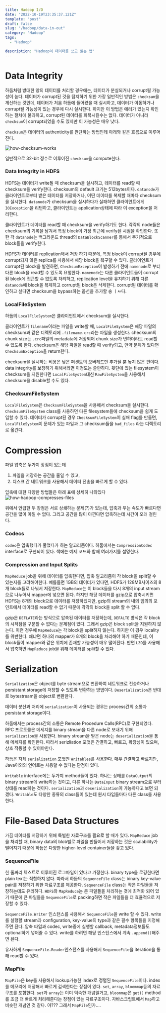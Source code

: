 ```yaml
---
title: Hadoop I/O
date: "2022-10-19T23:35:37.121Z"
template: "post"
draft: false
slug: "/hadoop/data-in-out"
category: "Hadoop"
tags:
  - "Hadoop"

description: "Hadoop이 데이터를 쓰고 읽는 법"
---
```


# Data Integrity

하둡처럼 방대한 양의 데이터를 처리할 경우에는, 데이터가 분실되거나 corrupt될 가능성이 높다. 데이터가 corrupt된 것을 탐지하기 위한 가장 일반적인 방법은 `checksum`을 계산하는 것인데, 데이터가 처음 하둡에 들어왔을 때 실시하고, 데이터가 이동하거나 corrupt될 가능성이 있는 경우에 다시 실시한다. 하지만 이 방법은 에러가 있는지 확인하는 절차에 불과하고, corrupt된 데이터를 회복시킬수는 없다. 데이터가 아니라 `checksum`이 corrupt되었을 수도 있지만 이 가능성은 매우 낮다.

`checksum`은 데이터의 authenticity를 판단하는 방법인데 아래와 같은 흐름으로 이루어진다.

![how-checksum-works](https://i.imgur.com/X4NoYCD.png)

일반적으로 32-bit 정수로 이루어진 `checksum`을 compute한다.

### Data Integrity in HDFS

HDFS는 데이터가 write될 때 checksum을 실시하고, 데이터를 read할 때 checksum을 verify한다. checksum의 default 크기는 512bytes이다. `datanode`가 클라이언트로부터 받은 데이터를 저장하거나, 어떤 데이터를 복제할 때마다 checksum을 실시한다. `datanode`가 checksum을 실시하다가 실패하면 클라이언트에게 `IOException`을 리턴하고, 클라이언트는 application상태에 따라 이 exception을 처리한다.

클라이언트가 데이터를 read할 때 checksum을 verify하기도 한다. 각각의 node들은 checksum의 기록을 남겨서 특정 block이 가장 최근에 verify된 시점을 확인한다. 또한 각 `datanode`는 백그라운드 thread의 `DataBlockScanner`를 통해서 주기적으로 block들을 verify한다.

HDFS가 데이터를 replication해서 저장 하기 때문에, 특정 block이 corrupt될 경우에 corrupt되지 않은 replica를 사용해서 해당 block을 복구할 수 있다. 클라이언트가 corrupt된 block을 발견하면, `ChecksumException`이 발생하기 전에 `namenode`로 부터 다른 block을 read할 수 있도록 요청한다. `namenode`는 다른 클라이언트들이 corrupt된 block에 접근할 수 없도록 처리하고, replication level을 유지하기 위해 다른 `datanode`에 block을 복제하고 corrupt된 block은 삭제한다. corrupt된 데이터를 확인하고 싶다면 checksum을 bypass하는 옵션을 추가할 숭 ㅣㅆ다.

### LocalFileSystem

하둡의 `LocalFileSystem`은 클라이언트에서 checksum을 실시한다.

클라이언트가 `filename`이라는 파일을 write할 때, `LocalFileSystem`은 해당 파일의 checksum과 같은 디렉토리에 `.filename.crc`라는 파일을 생성한다. checksum의 chunk size는 `.crc`파일의 metadata에 저장되어 chunk size가 변하더라도 read할 수 있도록 한다. checksum은 해당 파일을 read할 때 verify되고, 만약 문제가 있다면 `ChecksumException`을 return한다.

checksum을 실시하는 비용은 낮은 퍼센트의 오버헤드만 추가될 뿐 높지 않은 편이다. data integrity를 보장하기 위해서라면 이정도는 쓸만하다. 뒷단에 있는 filesystem이 checksum을 지원한다면 `LocalFileSystem`대신 `RawFileSystem`을 사용해서 checksum을 disable할 수도 있다.

### ChecksumFileSystem

`LocalFileSystem`은 `ChecksumFileSystem`을 사용해서 checksum을 실시한다. `ChecksumFileSystem` class를 사용하면 다른 filesystem들에 checksum을 쉽게 도입할 수 있다. 데이터가 corrupt된 경우 `ChecksumFileSystem`이 실패 flag를 만들면, `LocalFileSystem`이 문제가 있는 파일과 그 checksum들을 `bad_files` 라는 디렉토리로 옮긴다.

# Compression

파일 압축은 두가지 장점이 있는데

1. 파일을 저장하는 공간을 줄일 수 있고,
2. 디스크 간 네트워크를 사용해서 데이터 전송을 빠르게 할 수 있다.

압축에 대한 다양한 방법들은 아래 표에 상세히 나와있다
![how-hadoop-compresses-files](https://i.imgur.com/CY8ldEr.png)

위에서 언급한 두 장점은 서로 상쇄하는 문제(?)가 있는데, 압축과 푸는 속도가 빠르다면 공간을 많이 아낄 수 없다. 그리고 공간을 많이 아낀다면 압축하는데 시간이 오래 걸린다.

### Codecs

`codec`은 압축했다가 풀었다가 하는 알고리즘이다. 하둡에서는 `CompressionCodec` interface로 구현되어 있다. 책에는 예제 코드와 함께 여러가지를 설명한다.

### Compression and Input Splits

`MapReduce` job을 위해 데이터를 압축한다면, 압축 알고리즘이 각 block을 split할 수 있는지를 고려해야한다. 예를들면 1GB의 데이터가 있다면, HDFS가 128MB사이즈의 8개 block들로 나눠서 저장한다. `MapReduce`는 이 block들을 다시 8개의 input stream으로 나누어서 mapper에 넣으면 된다. 하지만 해당 데이터를 gzip으로 압축시키면 HDFS는 8개의 block으로 데이터를 저장하겠지만, gzip의 stream의 내의 임의의 포인트에서 데이터를 read할 수 없기 때문에 각각의 block을 split 할 수 없다.

gzip은 `DEFLATE`라는 방식으로 압축된 데이터를 저장하는데, `DEFALTE` 방식은 각 block의 시작점을 구분할 수 없다는 문제점이 있다. 그래서 gzip은 block split을 지원하지 않는다. 이런 경우에 `MapReduce`는 각 block을 split하지 않는다. 하지만 이 경우 locality를 위반한다. 왜냐면 하나의 mapper가 8개의 block을 처리해야 하기 때문인데, 이 block들이 mapper와 같은 위치에 존재할 가능성이 매우 떨어진다. 반면 `LZO`를 사용해서 압축하면 `MapReduce` job을 위해 데이터를 split할 수 있다.

# Serialization

`Serialization`은 object를 byte stream으로 변환하여 네트워크로 전송하거나 persistant storage에 저장할 수 있도록 변환하는 방법이다. `Deserialization`은 반대로 bytestream을 object로 변환한다.

데이터 분산과 처리에 `serialization`이 사용되는 경우는 process간의 소통과 persistant storage이다.

하둡에서는 process간의 소통은 Remote Procedure Calls(RPC)로 구현되었다. RPC 프로토콜은 메세지를 binary stream을 다른 node로 보내기 위해 `serialization`을 사용한다. binary stream을 받은 node는 `deserialization`을 통해 메세지를 확인한다. 따라서 serizliation 포맷은 간결하고, 빠르고, 확장성이 있으며, 상호 작동할 수 있어야한다.

하둡은 자체 `serialization` 포맷인 `Writables`를 사용한다. 매우 간결하고 빠르지만, Java이외의 언어로는 사용할 수 없다는 단점이 있다.

`Writable` interface에는 두가지 method들이 있다. 하나는 상태를 `DataOutput`의 binary stream에 write하는 것이고, 다른 하나는 `DataInput` binary stream으로 부터 상태를 read하는 것이다. `serialization`과 `deserialization`이 가능하다고 보면 되겠다. `Writable`도 다양한 종류의 class들이 있는데 원시 타입들마다 다른 class를 사용한다.

# File-Based Data Structures

가끔 데이터를 저장하기 위해 특별한 자료구조를 필요로 할 때가 있다. `MapReduce` job을 처리할 때, binary data의 blob별로 파일을 만들어서 저장하는 것은 scalability가 떨어지기 때문에 하둡은 다양한 higher-level container들을 갖고 있다.

### SequenceFile

한 줄짜리 텍스트로 이루어진 로그파일이 있다고 가정한다. binary type을 로깅한다면 plain text는 적합하지 않다. 따라서 하둡의 `SequenceFile` class는 binary key-value pair를 저장하기 위한 자료구조를 제공한다. `SequenceFile` class는 작은 파일들을 저장하는데도 유리하다. `HDFS`와 `MapReduce`는 큰 파일들을 처리하는 것에 최적화 되어 있기 때문에 큰 파일들을 `SequenceFile`로 packing하면 작은 파일들을 더 효율적으로 저장할 수 있다.

`SequenceFile.Writer` 인스턴스를 사용해서 `SequenceFile`을 write 할 수 있다. write를 실행할 stream과 configuration, key-value의 type과 같은 필수 항목들을 지정해주면 된다. 압축 타입과 codec, write중에 실행할 callback, metadata정보들도 optional하게 넣어줄 수 있다. write를 하려면 해당 인스턴스에서 계속 `.append()`해주면 된다.

유사하게 `SequenceFile.Reader`인스턴스를 사용해서 `SequenceFile`을 iteration을 통해 read할 수 있다.

### MapFile

`MapFile`은 key를 사용해서 lookup가능한 index로 정렬된 `SequenceFile`이다. index를 메모리에 저장해서 빠르게 검색한다는 장점이 있다. `set`, `array`, `bloommap`등의 자료구조를 포함한다. `set`과 `array`는 이미 익숙한 개념일거고, `bloommap`은 `get()` method를 조금 더 빠르게 처리해준다는 장점이 있는 자료구조이다. 자바스크립트에서 `Map`하고 비슷한 개념인 것 같다. 아??? 그래서 `MapFile`인가....
